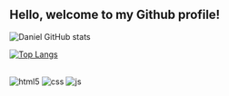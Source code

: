 ## Hello,  welcome to my Github profile!

![Daniel GitHub stats](https://github-readme-stats.vercel.app/api?username=DanielMirandad&show_icons=true&theme=radical)


[![Top Langs](https://github-readme-stats.vercel.app/api/top-langs/?username=DanielMirandad&layout=compact)](https://github.com/anuraghazra/github-readme-stats)

##
<div style="display: inline_block">
  <img align="center" alt="html5" src="https://img.shields.io/badge/HTML5-E34F26?style=for-the-badge&logo=html5&logoColor=white" />
  <img align="center" alt="css" src="https://img.shields.io/badge/CSS3-1572B6?style=for-the-badge&logo=css3&logoColor=white" />
  <img align="center" alt="js" src="https://img.shields.io/badge/JavaScript-F7DF1E?style=for-the-badge&logo=javascript&logoColor=black" />
 </div><br/>
